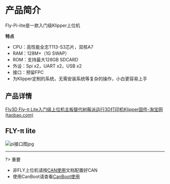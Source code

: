 # 产品简介

Fly-Pi-lite是一款入门级Klipper上位机

**特点**

* CPU：高性能全志T113-S3芯片，双核A7
* RAM：128M+（1G SWAP）
* ROM：支持最大128GB SDCARD
* 外设：Spi x2，UART x2，USB x2
* 接口：预留FPC
* 为Klipper定制的系统，无需安装系统等复杂的操作，小白更容易上手

## 产品详情

[Fly3D Fly-π Lite入门级上位机主板替代树莓派运行3D打印机Klipper固件-淘宝网 (taobao.com)](https://item.taobao.com/item.htm?id=696987160553 "点击即可跳转")

## FLY-π lite

![pi接口图jpg](https://img.alicdn.com/imgextra/i1/2464680006/O1CN0133iGTc1BunBIYsMdP_!!2464680006.jpg)

----

?> 重要

* 非FLY上位机请按[CAN使用](/advanced/can_rpi.md)文档配置好CAN
* 使用CanBoot请查看[CanBoot使用](/advanced/canboot.md)

